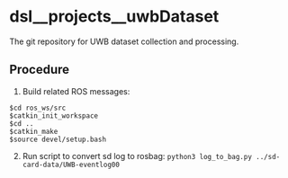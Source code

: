 # dsl__projects__uwbDataset
The git repository for UWB dataset collection and processing.

## Procedure
1. Build related ROS messages:
```
$cd ros_ws/src
$catkin_init_workspace
$cd ..
$catkin_make
$source devel/setup.bash
```

2. Run script to convert sd log to rosbag: `python3 log_to_bag.py ../sd-card-data/UWB-eventlog00`